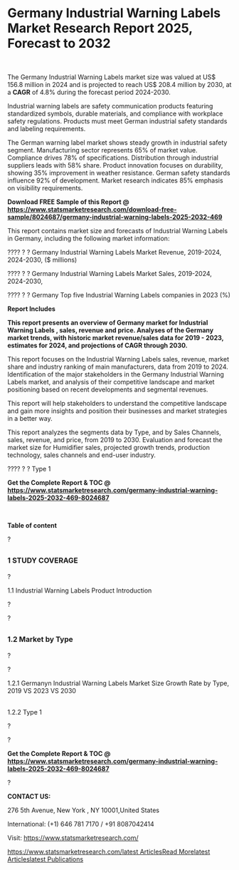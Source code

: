 <h1>Germany Industrial Warning Labels Market Research Report 2025, Forecast to 2032</h1><br/><p>The Germany Industrial Warning Labels market size was valued at US$ 156.8 million in 2024 and is projected to reach US$ 208.4 million by 2030, at a <strong>CAGR</strong> of 4.8% during the forecast period 2024-2030.</p>
 
 
 
 <p>Industrial warning labels are safety communication products featuring standardized symbols, durable materials, and compliance with workplace safety regulations. Products must meet German industrial safety standards and labeling requirements.</p>
 
 
 
 <p>The German warning label market shows steady growth in industrial safety segment. Manufacturing sector represents 65% of market value. Compliance drives 78% of specifications. Distribution through industrial suppliers leads with 58% share. Product innovation focuses on durability, showing 35% improvement in weather resistance. German safety standards influence 92% of development. Market research indicates 85% emphasis on visibility requirements.</p>
 
 
 
 <p><strong>Download FREE Sample of this Report @ <a href="https://www.statsmarketresearch.com/download-free-sample/8024687/germany-industrial-warning-labels-2025-2032-469">https://www.statsmarketresearch.com/download-free-sample/8024687/germany-industrial-warning-labels-2025-2032-469</a></strong></p>
 
 
 
 <p>This report contains market size and forecasts of Industrial Warning Labels in Germany, including the following market information:</p>
 
 
 
 <p>???? ? ? Germany Industrial Warning Labels Market Revenue, 2019-2024, 2024-2030, ($ millions)</p>
 
 
 
 <p>???? ? ? Germany Industrial Warning Labels Market Sales, 2019-2024, 2024-2030,</p>
 
 
 
 <p>???? ? ? Germany Top five Industrial Warning Labels companies in 2023 (%)</p>
 
 
 
 <p><strong>Report Includes</strong></p>
 
 
 
 <p><strong>This report presents an overview of Germany market for Industrial Warning Labels , sales, revenue and price. Analyses of the Germany market trends, with historic market revenue/sales data for 2019 - 2023, estimates for 2024, and projections of <strong>CAGR</strong> through 2030.</strong></p>
 
 
 
 <p>This report focuses on the Industrial Warning Labels sales, revenue, market share and industry ranking of main manufacturers, data from 2019 to 2024. Identification of the major stakeholders in the Germany Industrial Warning Labels market, and analysis of their competitive landscape and market positioning based on recent developments and segmental revenues.</p>
 
 
 
 <p>This report will help stakeholders to understand the competitive landscape and gain more insights and position their businesses and market strategies in a better way.</p>
 
 
 
 <p>This report analyzes the segments data by Type, and by Sales Channels, sales, revenue, and price, from 2019 to 2030. Evaluation and forecast the market size for Humidifier sales, projected growth trends, production technology, sales channels and end-user industry.</p>
 
 
 
 <p>???? ? ? Type 1</p>
 
 
 
 <div><b>Get the Complete Report & TOC @ <a href="https://www.statsmarketresearch.com/germany-industrial-warning-labels-2025-2032-469-8024687">https://www.statsmarketresearch.com/germany-industrial-warning-labels-2025-2032-469-8024687</a></b></div>
 
 
 
 <p><br />
 
 <b>Table of content</b></p>
 
 
 
 <p>? </p>
 
 
 
 <h2><span style="font-size:16px"><strong>1 STUDY COVERAGE</strong></span></h2>
 
 
 
 <p>? </p>
 
 
 
 <p>1.1 Industrial Warning Labels Product Introduction</p>
 
 
 
 <p>? </p>
 
 
 
 <p>? </p>
 
 
 
 <h2><span style="font-size:16px"><strong>1.2 Market by Type</strong></span></h2>
 
 
 
 <p>? </p>
 
 
 
 <p>? </p>
 
 
 
 <p>1.2.1 Germanyn Industrial Warning Labels Market Size Growth Rate by Type, 2019 VS 2023 VS 2030<br />
 
 <br />
 
 1.2.2 Type 1<br />
 
 ? </p>
 
 
 
 <p>? </p>
 
 
 
 <div><b>Get the Complete Report & TOC @ <a href="https://www.statsmarketresearch.com/germany-industrial-warning-labels-2025-2032-469-8024687">https://www.statsmarketresearch.com/germany-industrial-warning-labels-2025-2032-469-8024687</a></b></div>
 
 
 
 <p>? </p>
 
 
 
 <p><b>CONTACT US:</b><br />
 
 276 5th Avenue, New York , NY 10001,United States<br />
 
 International: (+1) 646 781 7170 / +91 8087042414<br />
 
 Visit: <a href="https://www.statsmarketresearch.com/">https://www.statsmarketresearch.com/</a><br />
 
 <a href="https://gyeongbokgung.com">https://www.statsmarketresearch.com/</a><a href="https://hallyeomaritime.com">latest Articles</a><a href="https://jingwansa.com">Read More</a><a href="https://nguoiviet.jp/">latest Articles</a><a href="https://www.intelmarketresearch.com/">latest Publications</a></p>